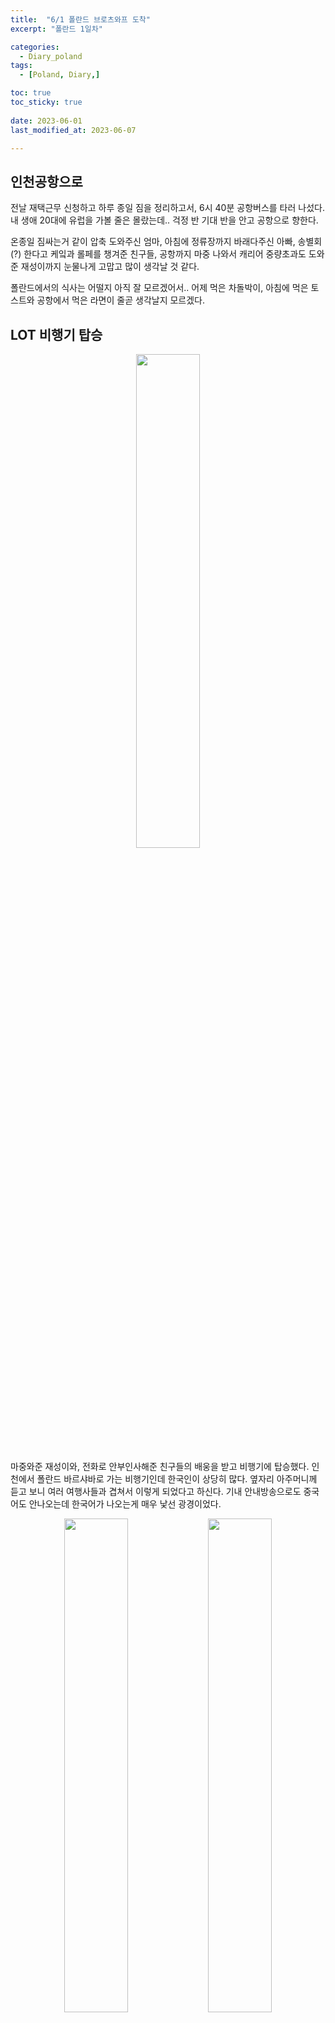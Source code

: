 ```yaml
---
title:  "6/1 폴란드 브로츠와프 도착" 
excerpt: "폴란드 1일차"

categories:
  - Diary_poland
tags:
  - [Poland, Diary,]

toc: true
toc_sticky: true
 
date: 2023-06-01
last_modified_at: 2023-06-07

---
```



## 인천공항으로

전날 재택근무 신청하고 하루 종일 짐을 정리하고서, 6시 40분 공항버스를 타러 나섰다. 내 생애 20대에 유럽을 가볼 줄은 몰랐는데.. 걱정 반 기대 반을 안고 공항으로 향한다.

온종일 짐싸는거 같이 압축 도와주신 엄마, 아침에 정류장까지 바래다주신 아빠, 송별회(?) 한다고 케잌과 롤페를 챙겨준 친구들, 공항까지 마중 나와서 캐리어 중량초과도 도와준 재성이까지 눈물나게 고맙고 많이 생각날 것 같다.

폴란드에서의 식사는 어떨지 아직 잘 모르겠어서.. 어제 먹은 차돌박이, 아침에 먹은 토스트와 공항에서 먹은 라면이 줄곧 생각날지 모르겠다.


## LOT 비행기 탑승

<p align="center">
<img src=https://drive.google.com/uc?id=1k_z59JiF-TWu-ob5k3gOcI06ctxZBPk3 width="45%">
</p>

마중와준 재성이와, 전화로 안부인사해준 친구들의 배웅을 받고 비행기에 탑승했다. 인천에서 폴란드 바르샤바로 가는 비행기인데 한국인이 상당히 많다. 옆자리 아주머니께 듣고 보니 여러 여행사들과 겹쳐서 이렇게 되었다고 하신다. 기내 안내방송으로도 중국어도 안나오는데 한국어가 나오는게 매우 낯선 광경이었다.

<p align="center">
<img src=https://drive.google.com/uc?id=1V0gXENO8F1AFDHKOOatgTJ3Msnk9rSQi width="45%"> <img src=https://drive.google.com/uc?id=1p6B7KZADw5YVKegLwUeRxBxrs8w61u_c width="45%">
</p>
>   LOT 항공에서 제공된 기내식

장거리 비행이기 때문에 기내식이 제공되었다. 딱딱한 빵을 씹으며 옆자리 아주머니와 대화를 하다 보니 LOT 항공은 국적기인데도 여타 저가항공들처럼 자리도 좁고, 물도 컵에다 따라서 주고 여러모로 불편하다고 하신다. 아는 만큼 보인다는 말이 그렇지 싶었다. 나에게 있어 비행기는 그런 공간이었기 때문에 그게 불편한 것인지 전혀 몰랐다. 나도 그 나이대가 되었을 때 호사를 누릴 수 있었으면 좋겠다.

한숨 자고 일어나니 비행기 내에 컵라면 냄새가 진동하고 있었다. 저가항공에서 그랬듯이 누군가 돈을 주고 사먹었나? 생각하고 있었을 무렵, 사람들이 맨 뒤쪽 칸에 모여있는 것을 발견했다. 호기심에 이끌려 향하니 간이 식당에서 다과와 음료, 컵라면을 무료로 제공하는 것이었다. 배가 고파서 밥은 언제냐고 여쭤보니 인스턴트 볶음밥도 뎁혀 제공해주셨다. 역시 아는 만큼 보이는 법이다. 

<p align="center">
<img src=https://drive.google.com/uc?id=1gSYrpG36e4HexePsWlmRVYG0zVwjktL7 width="45%">
</p>

기내 방송에서 보이던 폴란드어 자막. 개봉 예정인 엘리멘탈과 스파이더맨을 과연 이 자막으로 볼 수 있을까 걱정이 든다.

## 바르샤바 공항에서 환승

12시간 비행 끝에 환승할 바르샤바 공항에 도착했다. 공항이 크지 않아서, 버스를 타고 터미널로 이동할 수 있었다. 당황하지 않고 영어와 탑승구 숫자를 찾아가면 쉽게 국내선 터미널을 찾아갈 수 있다. 국내선 터미널로 갈 때 입국 수속과 보안 검색을 거치는데, 보안 검색대에서는 노트북을 전부 가방에서 꺼내야 하므로 주의하자.

<p align="center">
<img src=https://drive.google.com/uc?id=10xBdNEgRO8E2oQAwarYNRonM_O_Kfo7u width="45%"> <img src=https://drive.google.com/uc?id=1f0CVw5Sm2YZJvYObAVsimcQHYbYzXyoI width="45%">
</p>

국내선 터미널에는 읽을 수 없는 폴란드어 간판의 기념품점과 쉬어갈 수 있는 카페가 즐비해 있다. 이 공항의 이름은 바르샤바 쇼팽 공항이어서 우측 사진처럼 꾸며놓은 쇼팽 매장이 인상 깊었다.

## 브로츠와프 숙소 도착

<p align="center">
<img src=https://drive.google.com/uc?id=1kwbb7PjhxEQPspFC-WEvQ7agEhiMj2mZ width="45%"> <img src=https://drive.google.com/uc?id=1MtHxhIy-WENvf3tblGX-oHmRzZVGw5Zw width="45%">
</p>

브로츠와프 공항에 도착하자마자 기다리시던 기사님과 만나 숙소에 도착했다. 이미 저녁 10시가 지난 시간이기도 했고, 시차 적응을 위해 비행기에서 거의 잠을 참았기 때문에 간단한 짐만 정리하고 바로 뻗었다. 게스트하우스라고 상상했던 것보다 훨씬 넓었고, 사장님께서 이것저것 준비해주셔서 편안한 공간이었다.

